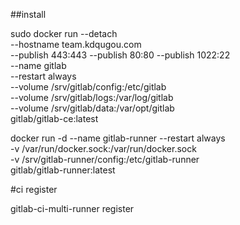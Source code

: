 ##install

  sudo docker run --detach     
    --hostname team.kdqugou.com    
     --publish 443:443 
     --publish 80:80 
     --publish 1022:22     
     --name gitlab     
     --restart always    
     --volume /srv/gitlab/config:/etc/gitlab    
     --volume /srv/gitlab/logs:/var/log/gitlab     
     --volume /srv/gitlab/data:/var/opt/gitlab     
     gitlab/gitlab-ce:latest


  docker run -d --name 
    gitlab-runner --restart always   
    -v /var/run/docker.sock:/var/run/docker.sock   
    -v /srv/gitlab-runner/config:/etc/gitlab-runner   
    gitlab/gitlab-runner:latest

#ci register

   gitlab-ci-multi-runner register
   
   
